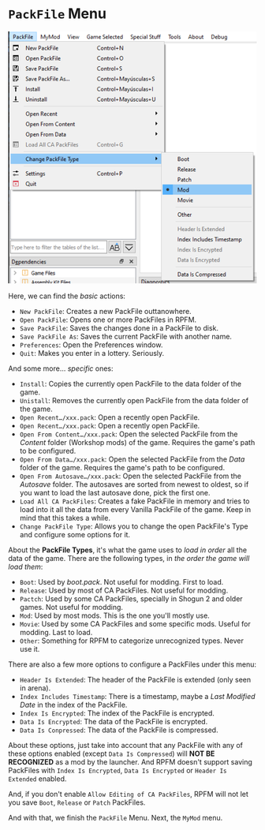 # `PackFile` Menu

![Menuses...](./images/image6.png)

Here, we can find the *basic* actions:
- `New PackFile`: Creates a new PackFile outtanowhere.
- `Open PackFile`: Opens one or more PackFiles in RPFM.
- `Save PackFile`: Saves the changes done in a PackFile to disk.
- `Save PackFile As`: Saves the current PackFile with another name.
- `Preferences`: Open the Preferences window.
- `Quit`: Makes you enter in a lottery. Seriously.

And some more... *specific* ones:
- `Install`: Copies the currently open PackFile to the data folder of the game.
- `Unistall`: Removes the currently open PackFile from the data folder of the game.
- `Open Recent…/xxx.pack`: Open a recently open PackFile.
- `Open Recent…/xxx.pack`: Open a recently open PackFile.
- `Open From Content…/xxx.pack`: Open the selected PackFile from the *Content* folder (Workshop mods) of the game. Requires the game's path to be configured.
- `Open From Data…/xxx.pack`: Open the selected PackFile from the *Data* folder of the game. Requires the game's path to be configured.
- `Open From Autosave…/xxx.pack`: Open the selected PackFile from the *Autosave* folder. The autosaves are sorted from newest to oldest, so if you want to load the last autosave done, pick the first one.
- `Load All CA PackFiles`: Creates a fake PackFile in memory and tries to load into it all the data from every Vanilla PackFile of the game. Keep in mind that this takes a while.
- `Change PackFile Type`: Allows you to change the open PackFile's Type and configure some options for it.

About the **PackFile Types**, it's what the game uses to *load in order* all the data of the game. There are the following types, in *the order the game will load them*:
- `Boot`: Used by *boot.pack*. Not useful for modding. First to load.
- `Release`: Used by most of CA PackFiles. Not useful for modding.
- `Pactch`: Used by some CA PackFiles, specially in Shogun 2 and older games. Not useful for modding.
- `Mod`: Used by most mods. This is the one you'll mostly use.
- `Movie`: Used by some CA PackFiles and some specific mods. Useful for modding. Last to load.
- `Other`: Something for RPFM to categorize unrecognized types. Never use it.

There are also a few more options to configure a PackFiles under this menu:
- `Header Is Extended`: The header of the PackFile is extended (only seen in arena).
- `Index Includes Timestamp`: There is a timestamp, maybe a *Last Modified Date* in the index of the PackFile.
- `Index Is Encrypted`: The index of the PackFile is encrypted.
- `Data Is Encrypted`: The data of the PackFile is encrypted.
- `Data Is Conpressed`: The data of the PackFile is compressed.

About these options, just take into account that any PackFile with any of these options enabled (except `Data Is Compressed`) will **NOT BE RECOGNIZED** as a mod by the launcher. And RPFM doesn't support saving PackFiles with `Index Is Encrypted`, `Data Is Encrypted` or `Header Is Extended` enabled.

And, if you don't enable `Allow Editing of CA PackFiles`, RPFM will not let you save `Boot`, `Release` or `Patch` PackFiles.

And with that, we finish the `PackFile` Menu. Next, the `MyMod` menu.
